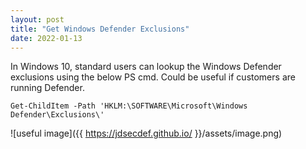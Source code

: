 ```yaml
---
layout: post
title: "Get Windows Defender Exclusions"
date: 2022-01-13
---
```


<p>In Windows 10, standard users can lookup the Windows Defender exclusions using the below PS cmd. Could be useful if customers are running Defender.</p>

<pre><code>Get-ChildItem -Path 'HKLM:\SOFTWARE\Microsoft\Windows Defender\Exclusions\'</code></pre>

![useful image]({{ https://jdsecdef.github.io/ }}/assets/image.png)